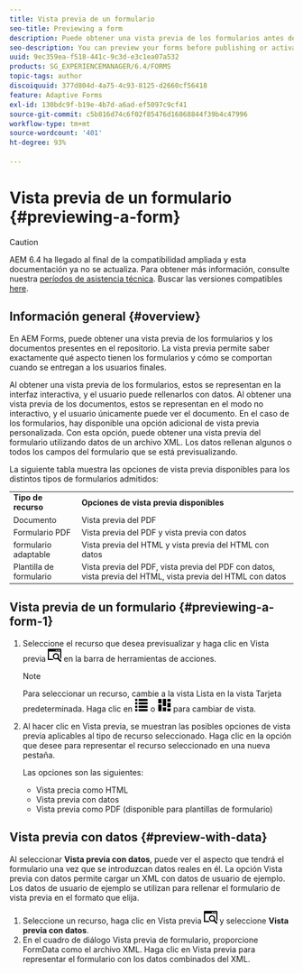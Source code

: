 ```yaml
---
title: Vista previa de un formulario
seo-title: Previewing a form
description: Puede obtener una vista previa de los formularios antes de publicarlos o activarlos para asegurarse de que cumplen las expectativas. Las opciones de vista previa pueden variar según los tipos de formulario admitidos.
seo-description: You can preview your forms before publishing or activating to ensure it meets the expectations. Preview options may vary across the supported form types.
uuid: 9ec359ea-f518-441c-9c3d-e3c1ea07a532
products: SG_EXPERIENCEMANAGER/6.4/FORMS
topic-tags: author
discoiquuid: 377d804d-4a75-4c93-8125-d2660cf56418
feature: Adaptive Forms
exl-id: 130bdc9f-b19e-4b7d-a6ad-ef5097c9cf41
source-git-commit: c5b816d74c6f02f85476d16868844f39b4c47996
workflow-type: tm+mt
source-wordcount: '401'
ht-degree: 93%

---
```


# Vista previa de un formulario {#previewing-a-form}

>[!CAUTION]
>
>AEM 6.4 ha llegado al final de la compatibilidad ampliada y esta documentación ya no se actualiza. Para obtener más información, consulte nuestra [períodos de asistencia técnica](https://helpx.adobe.com/es/support/programs/eol-matrix.html). Buscar las versiones compatibles [here](https://experienceleague.adobe.com/docs/).

## Información general {#overview}

En AEM Forms, puede obtener una vista previa de los formularios y los documentos presentes en el repositorio. La vista previa permite saber exactamente qué aspecto tienen los formularios y cómo se comportan cuando se entregan a los usuarios finales.

Al obtener una vista previa de los formularios, estos se representan en la interfaz interactiva, y el usuario puede rellenarlos con datos. Al obtener una vista previa de los documentos, estos se representan en el modo no interactivo, y el usuario únicamente puede ver el documento. En el caso de los formularios, hay disponible una opción adicional de vista previa personalizada. Con esta opción, puede obtener una vista previa del formulario utilizando datos de un archivo XML. Los datos rellenan algunos o todos los campos del formulario que se está previsualizando.

La siguiente tabla muestra las opciones de vista previa disponibles para los distintos tipos de formularios admitidos:

<table> 
 <tbody>
  <tr>
   <td><strong>Tipo de recurso</strong><br /> </td> 
   <td><strong>Opciones de vista previa disponibles</strong><br /> </td> 
  </tr>
  <tr>
   <td>Documento</td> 
   <td>Vista previa del PDF</td> 
  </tr>
  <tr>
   <td>Formulario PDF</td> 
   <td>Vista previa del PDF y vista previa con datos<br /> </td> 
  </tr>
  <tr>
   <td>formulario adaptable</td> 
   <td>Vista previa del HTML y vista previa del HTML con datos</td> 
  </tr>
  <tr>
   <td>Plantilla de formulario</td> 
   <td>Vista previa del PDF, vista previa del PDF con datos, vista previa del HTML, vista previa del HTML con datos<br /> </td> 
  </tr>
 </tbody>
</table>

## Vista previa de un formulario {#previewing-a-form-1}

1. Seleccione el recurso que desea previsualizar y haga clic en Vista previa ![aem6forms_preview](assets/aem6forms_preview.png) en la barra de herramientas de acciones.

   >[!NOTE]
   >
   >Para seleccionar un recurso, cambie a la vista Lista en la vista Tarjeta predeterminada. Haga clic en ![aem6forms_viewlist](assets/aem6forms_viewlist.png) o ![aem6forms_viewcard](assets/aem6forms_viewcard.png) para cambiar de vista.

1. Al hacer clic en Vista previa, se muestran las posibles opciones de vista previa aplicables al tipo de recurso seleccionado. Haga clic en la opción que desee para representar el recurso seleccionado en una nueva pestaña.

   Las opciones son las siguientes:

   * Vista precia como HTML
   * Vista previa con datos
   * Vista previa como PDF (disponible para plantillas de formulario)

## Vista previa con datos {#preview-with-data}

Al seleccionar **Vista previa con datos**, puede ver el aspecto que tendrá el formulario una vez que se introduzcan datos reales en él. La opción Vista previa con datos permite cargar un XML con datos de usuario de ejemplo. Los datos de usuario de ejemplo se utilizan para rellenar el formulario de vista previa en el formato que elija.

1. Seleccione un recurso, haga clic en Vista previa ![aem6forms_preview](assets/aem6forms_preview.png) y seleccione **Vista previa con datos**.
1. En el cuadro de diálogo Vista previa de formulario, proporcione FormData como el archivo XML. Haga clic en Vista previa para representar el formulario con los datos combinados del XML.
